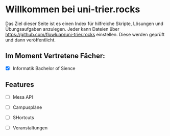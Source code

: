 # Willkommen bei uni-trier.rocks

Das Ziel dieser Seite ist es einen Index für hilfreiche Skripte, Lösungen und Übungsaufgaben anzulegen.
Jeder kann Dateien über https://github.com/flowluap/uni-trier.rocks einstellen. Diese werden geprüft und dann veröffentlicht.

## Im Moment Vertretene Fächer:
- [x] Informatik Bachelor of Sience

## Features

- [ ] Mesa API
- [ ] Campuspläne
- [ ] SHortcuts
- [ ] Veranstaltungen



